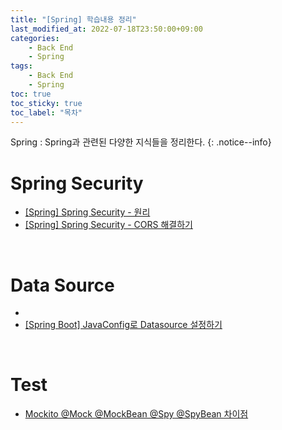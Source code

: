 ```yaml
---
title: "[Spring] 학습내용 정리"
last_modified_at: 2022-07-18T23:50:00+09:00
categories:
    - Back End
    - Spring
tags:
    - Back End
    - Spring
toc: true
toc_sticky: true
toc_label: "목차"
---
```


Spring : Spring과 관련된 다양한 지식들을 정리한다.
{: .notice--info}

# Spring Security

- [[Spring] Spring Security - 원리](/back%20end/spring/spring%20security/spring-security-principle/)
- [[Spring] Spring Security - CORS 해결하기](/back%20end/spring/spring%20security/spring-security-principle/)


<br>

# Data Source
- 
- [[Spring Boot] JavaConfig로 Datasource 설정하기](https://blog.jiniworld.me/69)

<br>

# Test

- [Mockito @Mock @MockBean @Spy @SpyBean 차이점](https://cobbybb.tistory.com/16#recentEntries)